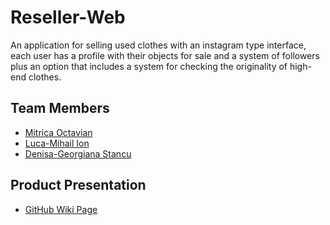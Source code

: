 # Reseller-Web
 An application for selling used clothes with an instagram type interface, each user has a profile with their objects for sale and a system of followers plus an option that includes a system for checking the originality of high-end clothes.
 
## Team Members

* [Mitrica Octavian](https://github.com/tavi22)
* [Luca-Mihail Ion](https://github.com/lucaion)
* [Denisa-Georgiana Stancu](https://github.com/StancuDenisaG)

## Product Presentation

* [GitHub Wiki Page](https://github.com/tavi22/Reseller-Web/wiki)
